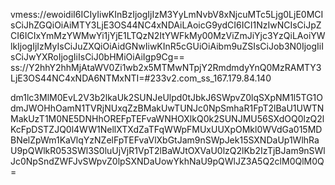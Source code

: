 vmess://ewoidiI6ICIyIiwKInBzIjogIjIzM3YyLmNvbV8xNjcuMTc5Ljg0LjE0MCIsCiJhZGQiOiAiMTY3LjE3OS44NC4xNDAiLAoicG9ydCI6ICI1NzIwNCIsCiJpZCI6ICIxYmMzYWMwYi1jYjE1LTQzN2ItYWFkMy00MzViZmJiYjc3YzQiLAoiYWlkIjogIjIzMyIsCiJuZXQiOiAidGNwIiwKInR5cGUiOiAibm9uZSIsCiJob3N0IjogIiIsCiJwYXRoIjogIiIsCiJ0bHMiOiAiIgp9Cg==
ss://Y2hhY2hhMjAtaWV0Zi1wb2x5MTMwNTpjY2RmdmdyYnQ0MzRAMTY3LjE3OS44NC4xNDA6NTMxNTI=#233v2.com_ss_167.179.84.140

dm1lc3MlM0EvL2V3b2lkaUk2SUNJeUlpd0tJbkJ6SWpvZ0lqSXpNM1l5TG1OdmJWOHhOamN1TVRjNUxqZzBMakUwTUNJc0NpSmhaR1FpT2lBaU1UWTNMakUzT1M0NE5DNHhOREFpTEFvaWNHOXlkQ0k2SUNJMU56SXdOQ0lzQ2lKcFpDSTZJQ0l4WW1NellXTXdZaTFqWWpFMUxUUXpOMkl0WVdGa015MDBNelZpWm1KaVlqYzNZelFpTEFvaVlXbGtJam9nSWpJek15SXNDaUp1WlhRaU9pQWlkR053SWl3S0luUjVjR1VpT2lBaWJtOXVaU0lzQ2lKb2IzTjBJam9nSWlJc0NpSndZWFJvSWpvZ0lpSXNDaUowYkhNaU9pQWlJZ3A5Q2clM0QlM0Q=
